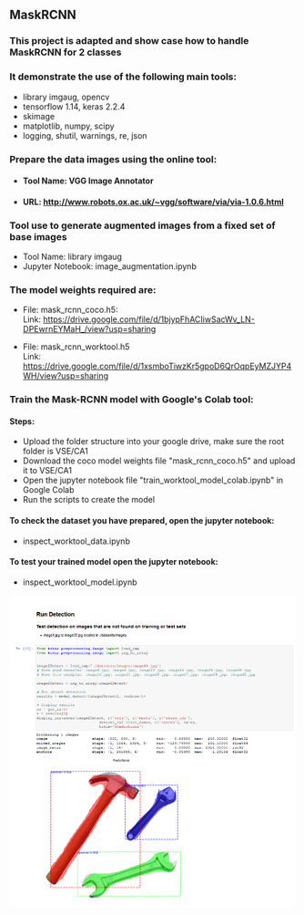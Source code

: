 ## MaskRCNN

### This project is adapted and show case how to handle MaskRCNN for 2 classes
### It demonstrate the use of the following main tools:
- library imgaug, opencv
- tensorflow 1.14, keras 2.2.4
- skimage
- matplotlib, numpy, scipy
- logging, shutil, warnings, re, json

### Prepare the data images using the online tool: 
- #### Tool Name:  VGG Image Annotator 
- #### URL:        http://www.robots.ox.ac.uk/~vgg/software/via/via-1.0.6.html


### Tool use to generate augmented images from a fixed set of base images
- Tool Name:        library imgaug
- Jupyter Notebook: image_augmentation.ipynb

### The model weights required are:
- File:  	mask_rcnn_coco.h5:   
Link:	https://drive.google.com/file/d/1bjypFhACIiwSacWv_LN-DPEwrnEYMaH_/view?usp=sharing

- File: 	mask_rcnn_worktool.h5   
Link:	https://drive.google.com/file/d/1xsmboTiwzKr5gpoD6QrOqpEyMZJYP4WH/view?usp=sharing

### Train the Mask-RCNN model with Google's Colab tool:
#### Steps:
- Upload the folder structure into your google drive, make sure the root folder is VSE/CA1
- Download the coco model weights file "mask_rcnn_coco.h5" and upload it to VSE/CA1
- Open the jupyter notebook file "train_worktool_model_colab.ipynb" in Google Colab
- Run the scripts to create the model

#### To check the dataset you have prepared, open the jupyter notebook:
- inspect_worktool_data.ipynb

#### To test your trained model open the jupyter notebook:
- inspect_worktool_model.ipynb

![](image/result.jpg)
